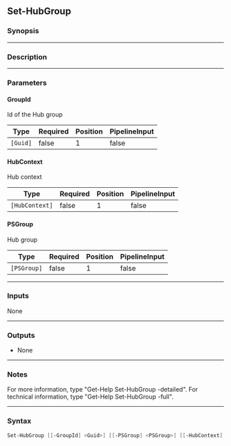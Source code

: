 Set-HubGroup
------------

### Synopsis

---

### Description

---

### Parameters
#### **GroupId**
Id of the Hub group

|Type    |Required|Position|PipelineInput|
|--------|--------|--------|-------------|
|`[Guid]`|false   |1       |false        |

#### **HubContext**
Hub context

|Type          |Required|Position|PipelineInput|
|--------------|--------|--------|-------------|
|`[HubContext]`|false   |1       |false        |

#### **PSGroup**
Hub group

|Type       |Required|Position|PipelineInput|
|-----------|--------|--------|-------------|
|`[PSGroup]`|false   |1       |false        |

---

### Inputs
None

---

### Outputs
* None

---

### Notes
For more information, type "Get-Help Set-HubGroup -detailed". For technical information, type "Get-Help Set-HubGroup -full".

---

### Syntax
```PowerShell
Set-HubGroup [[-GroupId] <Guid>] [[-PSGroup] <PSGroup>] [[-HubContext] <HubContext>] [<CommonParameters>]
```
